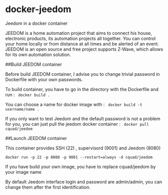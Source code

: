docker-jeedom
=============

Jeedom in a docker container

JEEDOM is a home automation project that aims to connect his house, electronic products, its automation projects all together.
You can control your home locally or from distance at all times and be alerted of an event. 
JEEDOM is an open source and free project supports Z-Wave, which allows for its own automation solution.

##Build JEEDOM container

Before build JEEDOM container, I advise you to change trivial password in Dockerfile with your own passwords.

To build container, you have to go in the directory with the Dockerfile and run :
``` docker build .```

You can choose a name for docker image with :
``` docker build -t username/name .```

If you only want to test Jeedom and the default password is not a problem for you, you can just pull the jeedom docker container :
``` docker pull cquad/jeedom```

##Launch JEEDOM container

This container provides SSH (22) , supervisord (9001) and Jeedom (8080)

```docker run -p 22 -p 8080 -p 9001 --restart=always -d cquad/jeedom```

If you have build your own image, you have to replace cquad/jeedom by your image name

By default Jeedom interface login and password are admin/admin, you can change them after the first identification. 



